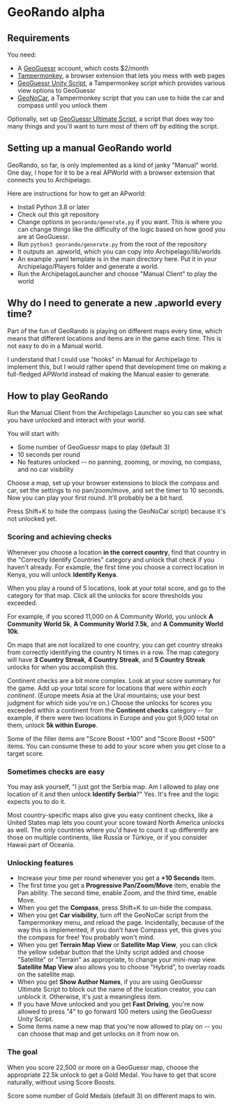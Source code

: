 # GeoRando alpha

## Requirements

You need:

- A [GeoGuessr](https://www.geoguessr.com/) account, which costs $2/month
- [Tampermonkey](https://www.tampermonkey.net/), a browser extension that lets you mess with web pages
- [GeoGuessr Unity Script](https://greasyfork.org/en/scripts/436813-geoguessr-unity-script), a Tampermonkey script which provides various view options to GeoGuessr
- [GeoNoCar](https://openuserjs.org/scripts/drparse/GeoNoCar), a Tampermonkey script that you can use to hide the car and compass until you unlock them

Optionally, set up [GeoGuessr Ultimate Script](https://greasyfork.org/en/scripts/406060-geoguessr-ultimate-script), a script that does way too many things and you'll want to turn most of them off by editing the script.

## Setting up a manual GeoRando world

GeoRando, so far, is only implemented as a kind of janky "Manual" world. One day, I hope for it to be a real APWorld with a browser extension that connects you to Archipelago.

Here are instructions for how to get an APworld:

- Install Python 3.8 or later
- Check out this git repository
- Change options in `georando/generate.py` if you want. This is where you can change things like the difficulty of the logic based on how good you are at GeoGuessr.
- Run `python3 georando/generate.py` from the root of the repository
- It outputs an .apworld, which you can copy into Archipelago/lib/worlds
- An example .yaml template is in the main directory here. Put it in your Archipelago/Players folder and generate a world.
- Run the ArchipelagoLauncher and choose "Manual Client" to play the world

## Why do I need to generate a new .apworld every time?

Part of the fun of GeoRando is playing on different maps every time, which means that different locations and items are in the game each time. This is not easy to do in a Manual world.

I understand that I could use "hooks" in Manual for Archipelago to implement this, but I would rather spend that development time on making a full-fledged APWorld instead of making the Manual easier to generate.


## How to play GeoRando

Run the Manual Client from the Archipelago Launcher so you can see what you have unlocked and interact with your world.

You will start with:

- Some number of GeoGuessr maps to play (default 3)
- 10 seconds per round
- No features unlocked -- no panning, zooming, or moving, no compass, and no car visibility

Choose a map, set up your browser extensions to block the compass and car, set the settings to no pan/zoom/move, and set the timer to 10 seconds. Now you can play your first round. It'll probably be a bit hard.

Press Shift+K to hide the compass (using the GeoNoCar script) because it's not unlocked yet.

### Scoring and achieving checks

Whenever you choose a location **in the correct country**, find that country in the "Correctly Identify Countries" category and unlock that check if you haven't already. For example, the first time you choose a correct location in Kenya, you will unlock **Identify Kenya**.

When you play a round of 5 locations, look at your total score, and go to the category for that map. Click all the unlocks for score thresholds you exceeded.

For example, if you scored 11,000 on A Community World, you unlock **A Community World 5k**, **A Community World 7.5k**, and **A Community World 10k**.

On maps that are not localized to one country, you can get country streaks from correctly identifying the country N times in a row. The map category will have **3 Country Streak**, **4 Country Streak**, and **5 Country Streak** unlocks for when you accomplish this.

Continent checks are a bit more complex. Look at your score summary for the game. Add up your total score for locations that were _within each continent_. (Europe meets Asia at the Ural mountains; use your best judgment for which side you're on.) Choose the unlocks for scores you exceeded within a continent from the **Continent checks** category -- for example, if there were two locations in Europe and you got 9,000 total on them, unlock **5k within Europe**.

Some of the filler items are "Score Boost +100" and "Score Boost +500" items. You can consume these to add to your score when you get close to a target score.

### Sometimes checks are easy

You may ask yourself, "I just got the Serbia map. Am I allowed to play one location of it and then unlock **Identify Serbia**?" Yes. It's free and the logic expects you to do it.

Most country-specific maps also give you easy continent checks, like a United States map lets you count your score toward North America unlocks as well. The only countries where you'd have to count it up differently are those on multiple continents, like Russia or Türkiye, or if you consider Hawaii part of Oceania.

### Unlocking features

- Increase your time per round whenever you get a **+10 Seconds** item.
- The first time you get a **Progressive Pan/Zoom/Move** item, enable the Pan ability. The second time, enable Zoom, and the third time, enable Move.
- When you get the **Compass**, press Shift+K to un-hide the compass.
- When you get **Car visibility**, turn off the GeoNoCar script from the Tampermonkey menu, and reload the page. Incidentally, because of the way this is implemented, if you don't have Compass yet, this gives you the compass for free! You probably won't mind.
- When you get **Terrain Map View** or **Satellite Map View**, you can click the yellow sidebar button that the Unity script added and choose "Satellite" or "Terrain" as appropriate, to change your mini-map view. **Satellite Map View** also allows you to choose "Hybrid", to overlay roads on the satellite map.
- When you get **Show Author Names**, if you are using GeoGuessr Ultimate Script to block out the name of the location creator, you can unblock it. Otherwise, it's just a meaningless item.
- If you have Move unlocked and you get **Fast Driving**, you're now allowed to press "4" to go forward 100 meters using the GeoGuessr Unity Script.
- Some items name a new map that you're now allowed to play on -- you can choose that map and get unlocks on it from now on.


### The goal

When you score 22,500 or more on a GeoGuessr map, choose the appropriate 22.5k unlock to get a Gold Medal. You have to get that score naturally, without using Score Boosts.

Score some number of Gold Medals (default 3) on different maps to win.

